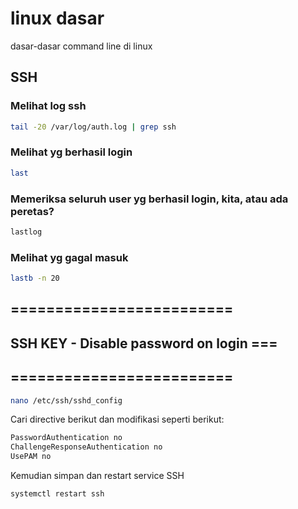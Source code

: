 # linux dasar
dasar-dasar command line di linux
## SSH
### Melihat log ssh
```bash
tail -20 /var/log/auth.log | grep ssh
```
### Melihat yg berhasil login
```bash
last
```
### Memeriksa seluruh user yg berhasil login, kita, atau ada peretas?
```bash
lastlog
```
### Melihat yg gagal masuk
```bash
lastb -n 20
```
## =========================
## SSH KEY - Disable password on login ===
## =========================
```bash
nano /etc/ssh/sshd_config
```
Cari directive berikut dan modifikasi seperti berikut:
```bash
PasswordAuthentication no
ChallengeResponseAuthentication no
UsePAM no
```
Kemudian simpan dan restart service SSH
```bash
systemctl restart ssh
```
